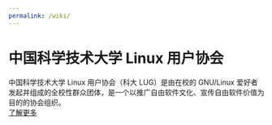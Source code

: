 ```yaml
---
permalink: /wiki/
---
```


# 中国科学技术大学 Linux 用户协会

中国科学技术大学 Linux 用户协会（科大 LUG）是由在校的 GNU/Linux 爱好者发起并组成的全校性群众团体，是一个以推广自由软件文化、宣传自由软件价值为目的的协会组织。  
[了解更多](intro.md)